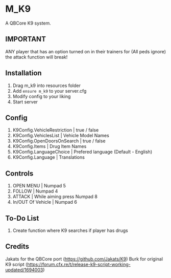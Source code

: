 # M_K9
A QBCore K9 system.

## IMPORTANT
ANY player that has an option turned on in their trainers for (All peds ignore) the attack function will break!

## Installation
1. Drag m_k9 into resources folder
2. Add `ensure m_k9` to your server.cfg
3. Modify config to your liking
4. Start server

## Config
1. K9Config.VehicleRestriction  | true / false
2. K9Config.VehiclesList        | Vehicle Model Names
3. K9Config.OpenDoorsOnSearch   | true / false
4. K9Config.Items               | Drug Item Names
5. K9Config.LanguageChoice      | Prefered language (Default - English)
6. K9Config.Language            | Translations

## Controls
1. OPEN MENU            | Numpad 5
2. FOLLOW               | Numpad 4
3. ATTACK               | While aiming press Numpad 8
4. In/OUT Of Vehicle    | Numpad 6

## To-Do List
1. Create function where K9 searches if player has drugs

## Credits
Jakats for the QBCore port (https://github.com/Jakats/K9) 
Burk for original K9 script (https://forum.cfx.re/t/release-k9-script-working-updated/1694003) 